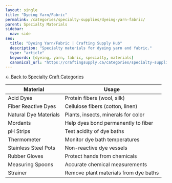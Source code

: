 ```yaml
---
layout: single
title: "Dyeing Yarn/Fabric"
permalink: /categories/specialty-supplies/dyeing-yarn-fabric/
parent: Specialty Materials
sidebar:
  nav: side
seo:
  title: "Dyeing Yarn/Fabric | Crafting Supply Hub"
  description: "Specialty materials for dyeing yarn and fabric."
  type: "article"
  keywords: [dyeing, yarn, fabric, specialty, materials]
  canonical_url: "https://craftingsupply.ca/categories/specialty-supplies/dyeing-yarn-fabric/"
---
```


[← Back to Specialty Craft Categories](/categories/specialty-supplies/)

| Material | Usage |
|----------|-------|
| Acid Dyes | Protein fibers (wool, silk) |
| Fiber Reactive Dyes | Cellulose fibers (cotton, linen) |
| Natural Dye Materials | Plants, insects, minerals for color |
| Mordants | Help dyes bond permanently to fiber |
| pH Strips | Test acidity of dye baths |
| Thermometer | Monitor dye bath temperatures |
| Stainless Steel Pots | Non-reactive dye vessels |
| Rubber Gloves | Protect hands from chemicals |
| Measuring Spoons | Accurate chemical measurements |
| Strainer | Remove plant materials from dye baths |
